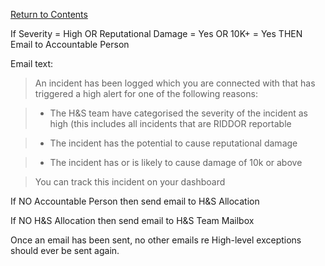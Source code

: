 [Return to Contents](https://github.com/infojam-james/test-cases/blob/master/Contents.md)

If Severity = High
OR
Reputational Damage = Yes
OR
10K+ = Yes
THEN
Email to Accountable Person

Email text:

>An incident has been logged which you are connected with that has triggered a high alert for one of the following reasons:

>+ The H&S team have categorised the severity of the incident as high (this includes all incidents that are RIDDOR reportable

>+ The incident has the potential to cause reputational damage   

>+ The incident has or is likely to cause damage of 10k or above

>You can track this incident on your dashboard

If NO Accountable Person then send email to H&S Allocation

If NO H&S Allocation then send email to H&S Team Mailbox

Once an email has been sent, no other emails re High-level exceptions should ever be sent again.
